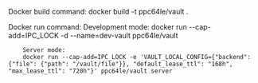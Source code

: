 Docker build command: docker build -t ppc64le/vault .

Docker run command:
    Development mode:
        docker run --cap-add=IPC_LOCK -d --name=dev-vault ppc64le/vault

        Server mode:
        docker run --cap-add=IPC_LOCK -e 'VAULT_LOCAL_CONFIG={"backend": {"file": {"path": "/vault/file"}}, "default_lease_ttl": "168h", "max_lease_ttl": "720h"}' ppc64le/vault server

